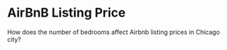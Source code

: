 # AirBnB Listing Price
How does the number of bedrooms affect Airbnb listing prices in Chicago city?
